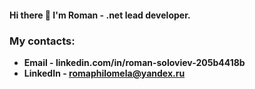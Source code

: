 #### Hi there 👋 I'm Roman - .net lead developer.
### My contacts:
* **Email - linkedin.com/in/roman-soloviev-205b4418b**
* **LinkedIn - romaphilomela@yandex.ru**
